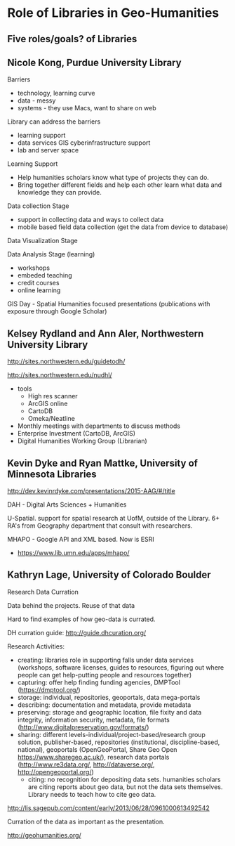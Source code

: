 # Role of Libraries in Geo-Humanities

## Five roles/goals? of Libraries

## Nicole Kong, Purdue University Library
Barriers
  - technology, learning curve
  - data - messy
  - systems - they use Macs, want to share on web

Library can address the barriers
  - learning support
  - data services GIS cyberinfrastructure support
  - lab and server space

Learning Support
  - Help humanities scholars know what type of projects they can do.
  - Bring together different fields and help each other learn what data and
    knowledge they can provide.

Data collection Stage
  - support in collecting data and ways to collect data
  - mobile based field data collection (get the data from device to database)

Data Visualization Stage

Data Analysis Stage (learning)
  - workshops
  - embeded teaching
  - credit courses
  - online learning

GIS Day - Spatial Humanities focused presentations (publications with exposure
through Google Scholar)


## Kelsey Rydland and Ann Aler, Northwestern University Library

http://sites.northwestern.edu/guidetodh/

http://sites.northwestern.edu/nudhl/

- tools
  - High res scanner
  - ArcGIS online
  - CartoDB
  - Omeka/Neatline
- Monthly meetings with departments to discuss methods
- Enterprise Investment (CartoDB, ArcGIS)
- Digital Humanities Working Group (Librarian)

## Kevin Dyke and Ryan Mattke, University of Minnesota Libraries
http://dev.kevinrdyke.com/presentations/2015-AAG/#/title

DAH - Digital Arts Sciences + Humanities

U-Spatial. support for spatial research at UofM, outside of the Library. 6+ RA's
from Geography department that consult with researchers.

MHAPO - Google API and XML based. Now is ESRI
- https://www.lib.umn.edu/apps/mhapo/




## Kathryn Lage, University of Colorado Boulder
Research Data Curration

Data behind the projects. Reuse of that data

Hard to find examples of how geo-data is currated.

DH curration guide: http://guide.dhcuration.org/

Research Activities:
- creating: libraries role in supporting falls under data services (workshops,
  software licenses, guides to resources, figuring out where people can get
  help-putting people and resources together)
- capturing: offer help finding funding agencies, DMPTool (https://dmptool.org/)
- storage: individual, repositories, geoportals, data mega-portals
- describing: documentation and metadata, provide metadata
- preserving: storage and geographic location, file fixity and data integrity,
  information security, metadata, file formats
  (http://www.digitalpreservation.gov/formats/)
- sharing: different levels-individual/project-based/research group solution,
  publisher-based, repositories (institutional, discipline-based, national),
  geoportals (OpenGeoPortal, Share Geo Open https://www.sharegeo.ac.uk/), research data portals (http://www.re3data.org/, http://dataverse.org/, http://opengeoportal.org/)
  - citing: no recognition for depositing data sets. humanities scholars are
    citing reports about geo data, but not the data sets themselves. Library
    needs to teach how to cite geo data.

http://lis.sagepub.com/content/early/2013/06/28/0961000613492542

Curration of the data as important as the presentation.

http://geohumanities.org/
